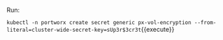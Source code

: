 Run:

`kubectl -n portworx create secret generic px-vol-encryption --from-literal=cluster-wide-secret-key=sUp3r$3cr3t`{{execute}}
